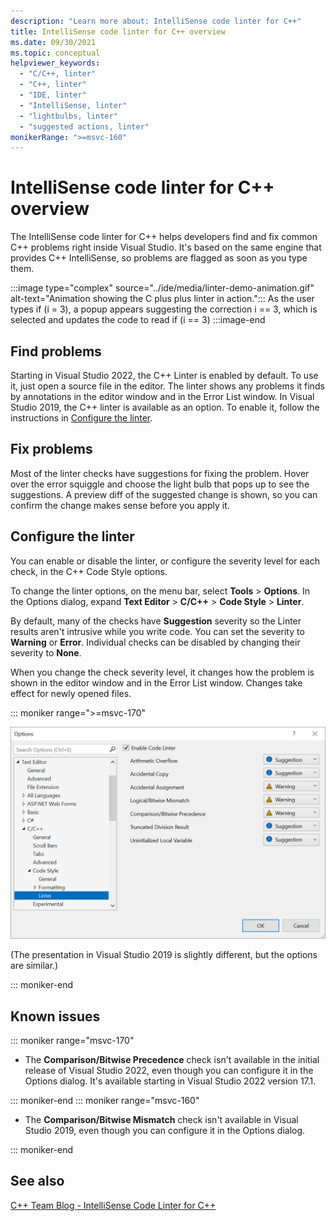 ```yaml
---
description: "Learn more about: IntelliSense code linter for C++"
title: IntelliSense code linter for C++ overview
ms.date: 09/30/2021
ms.topic: conceptual
helpviewer_keywords:
  - "C/C++, linter"
  - "C++, linter"
  - "IDE, linter"
  - "IntelliSense, linter"
  - "lightbulbs, linter"
  - "suggested actions, linter"
monikerRange: ">=msvc-160"
---
```

# IntelliSense code linter for C++ overview

The IntelliSense code linter for C++ helps developers find and fix common C++ problems right inside Visual Studio. It's based on the same engine that provides C++ IntelliSense, so problems are flagged as soon as you type them.

:::image type="complex" source="../ide/media/linter-demo-animation.gif" alt-text="Animation showing the C plus plus linter in action.":::
As the user types if (i = 3), a popup appears suggesting the correction i == 3, which is selected and updates the code to read if (i == 3)
:::image-end

## Find problems

Starting in Visual Studio 2022, the C++ Linter is enabled by default. To use it, just open a source file in the editor. The linter shows any problems it finds by annotations in the editor window and in the Error List window. In Visual Studio 2019, the C++ linter is available as an option. To enable it, follow the instructions in [Configure the linter](#configure-the-linter).

## Fix problems

Most of the linter checks have suggestions for fixing the problem. Hover over the error squiggle and choose the light bulb that pops up to see the suggestions. A preview diff of the suggested change is shown, so you can confirm the change makes sense before you apply it.

## <a name="configure-the-linter"> Configure the linter

You can enable or disable the linter, or configure the severity level for each check, in the C++ Code Style options.

To change the linter options, on the menu bar, select **Tools** > **Options**. In the Options dialog, expand  **Text Editor** > **C/C++** > **Code Style** > **Linter**.

By default, many of the checks have **Suggestion** severity so the Linter results aren't intrusive while you write code. You can set the severity to **Warning** or **Error**. Individual checks can be disabled by changing their severity to **None**.

When you change the check severity level, it changes how the problem is shown in the editor window and in the Error List window. Changes take effect for newly opened files.

::: moniker range=">=msvc-170"

![Screenshot showing the C plus plus linter configuration with options such as warning on accidental assignment, uninitialized local variable, and more.](../ide/media/linter-settings.png)

(The presentation in Visual Studio 2019 is slightly different, but the options are similar.)

::: moniker-end

## Known issues

::: moniker range="msvc-170"

- The **Comparison/Bitwise Precedence** check isn't available in the initial release of Visual Studio 2022, even though you can configure it in the Options dialog. It's available starting in Visual Studio 2022 version 17.1.

::: moniker-end
::: moniker range="msvc-160"

- The **Comparison/Bitwise Mismatch** check isn't available in Visual Studio 2019, even though you can configure it in the Options dialog.

::: moniker-end

## See also

[C++ Team Blog - IntelliSense Code Linter for C++](https://devblogs.microsoft.com/cppblog/intellisense-code-linter-for-cpp/)
